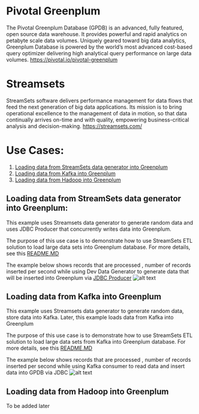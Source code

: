 # Pivotal Greenplum
The Pivotal Greenplum Database (GPDB) is an advanced, fully featured, open source data warehouse. It provides powerful and rapid analytics on petabyte scale data volumes. Uniquely geared toward big data analytics, Greenplum Database is powered by the world’s most advanced cost-based query optimizer delivering high analytical query performance on large data volumes.
<https://pivotal.io/pivotal-greenplum>

# Streamsets
StreamSets software delivers performance management for data flows that feed the next generation of big data applications. Its mission is to bring operational excellence to the management of data in motion, so that data continually arrives on-time and with quality, empowering business-critical analysis and decision-making.
<https://streamsets.com/>

# Use Cases:
1. [Loading data from StreamSets data generator into Greenplum](#Loading-data-from-StreamSets-data-generator-into-Greenplum)
2. [Loading data from Kafka into Greenplum](#Loading-data-from-Kafka-into-Greenplum)
3. [Loading data from Hadoop into Greenplum](#Loading-data-from-Hadoop-into-Greenplum)

## Loading data from StreamSets data generator into Greenplum:
This example uses Streamsets data generator to generate random data and uses JDBC Producer that concurrently writes data into Greenplum.

The purpose of this use case is to demonstrate how to use StreamSets ETL solution to load large data sets into Greenplum database. For more details, see this [README.MD](usecase1/README.MD)


The example below shows records that are processed , number of records inserted per second while using Dev Data Generator to generate data that will be inserted into Greenplum via [JDBC Producer](https://streamsets.com/documentation/datacollector/latest/help/#datacollector/UserGuide/Destinations/JDBCProducer.html#concept_kvs_3hh_ht)
![alt text](usecase1/images/image18.png "Running pipeline")
## Loading data from Kafka into Greenplum

This example uses Streamsets data generator to generate random data, store data into Kafka. Later, this example loads data from Kafka into Greenplum

The purpose of this use case is to demonstrate how to use StreamSets ETL solution to load large data sets from Kafka into Greenplum database. For more details, see this [README.MD](usecase2/README.MD)

The example below shows records that are processed , number of records inserted per second while using Kafka consumer to read data and insert data into GPDB via JDBC
![alt text](usecase2/images/image50.png "Running pipeline")

## Loading data from Hadoop into Greenplum
To be added later
